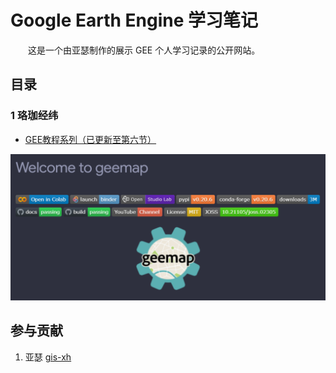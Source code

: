 # Google Earth Engine 学习笔记



&emsp;&emsp;这是一个由亚瑟制作的展示 GEE 个人学习记录的公开网站。



## 目录



### 1 珞珈经纬

- [GEE教程系列（已更新至第六节）](./luojia/gee01.md)



![image-20230422144906278](./img/image-20230422144906278.png)



## 参与贡献

1. 亚瑟 [gis-xh](https://github.com/gis-xh)
